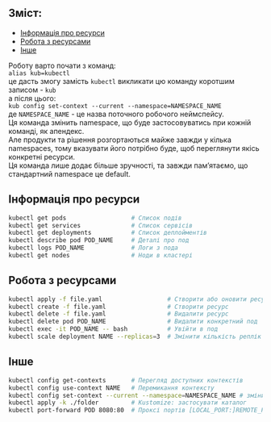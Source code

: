 ## Зміст:  
- [Інформація про ресурси](#Інформація-про-ресурси)  
- [Робота з ресурсами](#Робота-з-ресурсами)  
- [Інше](#Інше)  


Роботу варто почати з команд:  
`alias kub=kubectl`  
це дасть змогу замість `kubectl` викликати цю команду коротшим записом - `kub`  
а після цього:  
`kub config set-context --current --namespace=NAMESPACE_NAME`  
де `NAMESPACE_NAME` - це назва поточного робочого неймспейсу.  
Ця команда змінить namespace, що буде застосовуватись при кожній команді, як апендекс.  
Але продукти та рішення розгортаються майже завжди у кілька namespaces, тому вказувати його потрібно буде, щоб переглянути якісь конкретні ресурси.  
Ця команда лише додає більше зручності, та завжди памʼятаємо, що стандартний namespace це default.


##  Інформація про ресурси  
```bash
kubectl get pods                  # Список подів
kubectl get services              # Список сервісів
kubectl get deployments           # Список деплойментів
kubectl describe pod POD_NAME     # Деталі про под
kubectl logs POD_NAME             # Логи з пода
kubectl get nodes                 # Ноди в кластері
```

## Робота з ресурсами  
```bash
kubectl apply -f file.yaml                  # Створити або оновити ресурс
kubectl create -f file.yaml                 # Створити ресурс
kubectl delete -f file.yaml                 # Видалити ресурс
kubectl delete pod POD_NAME                 # Видалити конкретний под
kubectl exec -it POD_NAME -- bash           # Увійти в под
kubectl scale deployment NAME --replicas=3  # Змінити кількість реплік
```

## Інше  
```bash
kubectl config get-contexts       # Перегляд доступних контекстів
kubectl config use-context NAME   # Перемикання контексту
kubectl config set-context --current --namespace=NAMESPACE_NAME # змінити дефолтний неймспейс
kubectl apply -k ./folder         # Kustomize: застосувати каталог
kubectl port-forward POD 8080:80  # Проксі портів [LOCAL_PORT:]REMOTE_PORT
```
